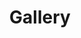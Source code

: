 ---
title: Gallery
layout: gallery
images:
  - src: /images/gallery1.jpg
    alt: Image 1
    caption: A beautiful view of our coffee shop.
  - src: /images/gallery2.jpg
    alt: Image 2
    caption: Our barista making a perfect cup of coffee.
  - src: /images/gallery3.jpg
    alt: Image 3
    caption: Freshly baked pastries.
---